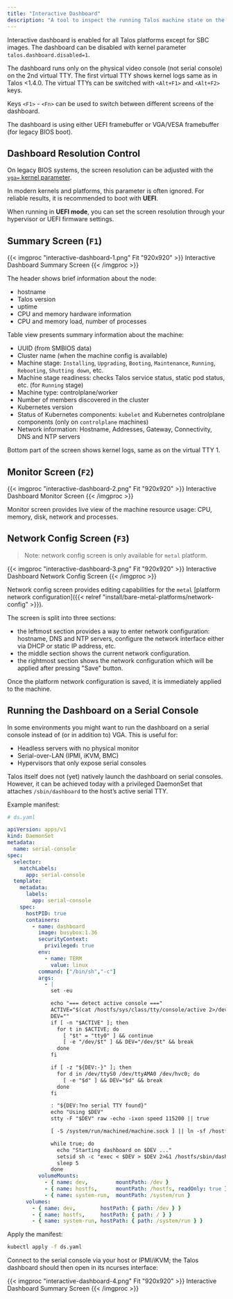 ```yaml
---
title: "Interactive Dashboard"
description: "A tool to inspect the running Talos machine state on the physical video console."
---
```


Interactive dashboard is enabled for all Talos platforms except for SBC images.
The dashboard can be disabled with kernel parameter `talos.dashboard.disabled=1`.

The dashboard runs only on the physical video console (not serial console) on the 2nd virtual TTY.
The first virtual TTY shows kernel logs same as in Talos <1.4.0.
The virtual TTYs can be switched with `<Alt+F1>` and `<Alt+F2>` keys.

Keys `<F1>` - `<Fn>` can be used to switch between different screens of the dashboard.

The dashboard is using either UEFI framebuffer or VGA/VESA framebuffer (for legacy BIOS boot).

## Dashboard Resolution Control

On legacy BIOS systems, the screen resolution can be adjusted with the [`vga=` kernel parameter](https://docs.kernel.org/fb/vesafb.html).

In modern kernels and platforms, this parameter is often ignored. For reliable results, it is recommended to boot with **UEFI**.

When running in **UEFI mode**, you can set the screen resolution through your hypervisor or UEFI firmware settings.

## Summary Screen (`F1`)

{{< imgproc "interactive-dashboard-1.png" Fit "920x920" >}}
Interactive Dashboard Summary Screen
{{< /imgproc >}}

The header shows brief information about the node:

* hostname
* Talos version
* uptime
* CPU and memory hardware information
* CPU and memory load, number of processes

Table view presents summary information about the machine:

* UUID (from SMBIOS data)
* Cluster name (when the machine config is available)
* Machine stage: `Installing`, `Upgrading`, `Booting`, `Maintenance`, `Running`, `Rebooting`, `Shutting down`, etc.
* Machine stage readiness: checks Talos service status, static pod status, etc. (for `Running` stage)
* Machine type: controlplane/worker
* Number of members discovered in the cluster
* Kubernetes version
* Status of Kubernetes components: `kubelet` and Kubernetes controlplane components (only on `controlplane` machines)
* Network information: Hostname, Addresses, Gateway, Connectivity, DNS and NTP servers

Bottom part of the screen shows kernel logs, same as on the virtual TTY 1.

## Monitor Screen (`F2`)

{{< imgproc "interactive-dashboard-2.png" Fit "920x920" >}}
Interactive Dashboard Monitor Screen
{{< /imgproc >}}

Monitor screen provides live view of the machine resource usage: CPU, memory, disk, network and processes.

## Network Config Screen (`F3`)

> Note: network config screen is only available for `metal` platform.

{{< imgproc "interactive-dashboard-3.png" Fit "920x920" >}}
Interactive Dashboard Network Config Screen
{{< /imgproc >}}

Network config screen provides editing capabilities for the `metal` [platform network configuration]({{< relref "install/bare-metal-platforms/network-config" >}}).

The screen is split into three sections:

* the leftmost section provides a way to enter network configuration: hostname, DNS and NTP servers, configure the network interface either via DHCP or static IP address, etc.
* the middle section shows the current network configuration.
* the rightmost section shows the network configuration which will be applied after pressing "Save" button.

Once the platform network configuration is saved, it is immediately applied to the machine.

## Running the Dashboard on a Serial Console

In some environments you might want to run the dashboard on a serial console instead of (or in addition to) VGA.
This is useful for:

* Headless servers with no physical monitor
* Serial-over-LAN (IPMI, iKVM, BMC)
* Hypervisors that only expose serial consoles

Talos itself does not (yet) natively launch the dashboard on serial consoles.
However, it can be achieved today with a privileged DaemonSet that attaches `/sbin/dashboard` to the host’s active serial TTY.

Example manifest:

```yaml
# ds.yaml

apiVersion: apps/v1
kind: DaemonSet
metadata:
  name: serial-console
spec:
  selector:
    matchLabels:
      app: serial-console
  template:
    metadata:
      labels:
        app: serial-console
    spec:
      hostPID: true
      containers:
        - name: dashboard
          image: busybox:1.36
          securityContext:
            privileged: true
          env:
            - name: TERM
              value: linux
          command: ["/bin/sh","-c"]
          args:
            - |
              set -eu

              echo "=== detect active console ==="
              ACTIVE="$(cat /hostfs/sys/class/tty/console/active 2>/dev/null || true)"
              DEV=""
              if [ -n "$ACTIVE" ]; then
                for t in $ACTIVE; do
                  [ "$t" = "tty0" ] && continue
                  [ -e "/dev/$t" ] && DEV="/dev/$t" && break
                done
              fi

              if [ -z "${DEV:-}" ]; then
                for d in /dev/ttyS0 /dev/ttyAMA0 /dev/hvc0; do
                  [ -e "$d" ] && DEV="$d" && break
                done
              fi

              : "${DEV:?no serial TTY found}"
              echo "Using $DEV"
              stty -F "$DEV" raw -echo -ixon speed 115200 || true

              [ -S /system/run/machined/machine.sock ] || ln -sf /hostfs/system/run /system/run || true

              while true; do
                echo "Starting dashboard on $DEV ..."
                setsid sh -c "exec < $DEV > $DEV 2>&1 /hostfs/sbin/dashboard" || true
                sleep 5
              done
          volumeMounts:
            - { name: dev,         mountPath: /dev }
            - { name: hostfs,      mountPath: /hostfs, readOnly: true }
            - { name: system-run,  mountPath: /system/run }
      volumes:
        - { name: dev,        hostPath: { path: /dev } }
        - { name: hostfs,     hostPath: { path: / } }
        - { name: system-run, hostPath: { path: /system/run } }
```

Apply the manifest:

```bash
kubectl apply -f ds.yaml

```

Connect to the serial console via your host or IPMI/iKVM; the Talos dashboard should then open in its ncurses interface:

{{< imgproc "interactive-dashboard-4.png" Fit "920x920" >}}
Interactive Dashboard Summary Screen
{{< /imgproc >}}
